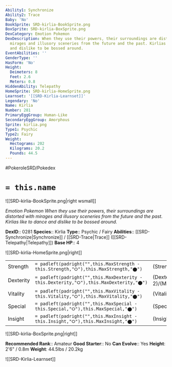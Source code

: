 ```yaml
---
Ability1: Synchronize
Ability2: Trace
Baby: 'No'
BookSprite: SRD-kirlia-BookSprite.png
BoxSprite: SRD-kirlia-BoxSprite.png
DexCategory: Emotion Pokemon
DexDescription: When they use their powers, their surroundings are distorted with
  mirages and illusory sceneries from the future and the past. Kirlias like to dance
  and dislike to be bossed around.
EventAbilities: ''
GenderType: ''
HasForm: 'No'
Height:
  Deimeters: 8
  Feet: 2.6
  Meters: 0.8
HiddenAbility: Telepathy
HomeSprite: SRD-kirlia-HomeSprite.png
Learnset: '[[SRD-Kirlia-Learnset]]'
Legendary: 'No'
Name: Kirlia
Number: 281
PrimaryEggGroup: Human-Like
SecondaryEggGroup: Amorphous
Sprite: kirlia.png
Type1: Psychic
Type2: Fairy
Weight:
  Hectograms: 202
  Kilograms: 20.2
  Pounds: 44.5
---
```


#PokeroleSRD/Pokedex

# `= this.name`

![[SRD-kirlia-BookSprite.png|right wsmall]]

*Emotion Pokemon*
*When they use their powers, their surroundings are distorted with mirages and illusory sceneries from the future and the past. Kirlias like to dance and dislike to be bossed around.*

**DexID**:: 0281
**Species**:: Kirlia
**Type**:: Psychic / Fairy
**Abilities**:: [[SRD-Synchronize|Synchronize]] / [[SRD-Trace|Trace]] ([[SRD-Telepathy|Telepathy]])
**Base HP**:: 4

![[SRD-kirlia-HomeSprite.png|right]]

|           |                                                                                        |                                          |
| --------- | -------------------------------------------------------------------------------------- | ---------------------------------------- |
| Strength  | `= padleft(padright("",this.MaxStrength - this.Strength,"⭘"),this.MaxStrength,"⬤")`    | (Strength::1)/(MaxStrength::3)   |
| Dexterity | `= padleft(padright("",this.MaxDexterity - this.Dexterity,"⭘"),this.MaxDexterity,"⬤")` | (Dexterity:: 2)/(MaxDexterity::4) |
| Vitality  | `= padleft(padright("",this.MaxVitality - this.Vitality,"⭘"),this.MaxVitality,"⬤")`    | (Vitality::1)/(MaxVitality::3)   |
| Special   | `= padleft(padright("",this.MaxSpecial - this.Special,"⭘"),this.MaxSpecial,"⬤")`       | (Special::2)/(MaxSpecial::4)     |
| Insight   | `= padleft(padright("",this.MaxInsight - this.Insight,"⭘"),this.MaxInsight,"⬤")`       | (Insight::2)/(MaxInsight::4)     |

![[SRD-kirlia-BoxSprite.png|right]]

**Recommended Rank**:: Amateur
**Good Starter**:: No
**Can Evolve**:: Yes
**Height**: 2'6" / 0.8m
**Weight**: 44.5lbs / 20.2kg

![[SRD-Kirlia-Learnset]]